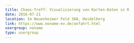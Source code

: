 ```yaml
---
title: Chaos-Treff: Visualisierung von Karten-Daten in R
date: 2016-07-21
location: Im Neuenheimer Feld 368, Heidelberg
link: https://www.noname-ev.de/anfahrt.html
usergroup: noname
type: usergroup
---
```

